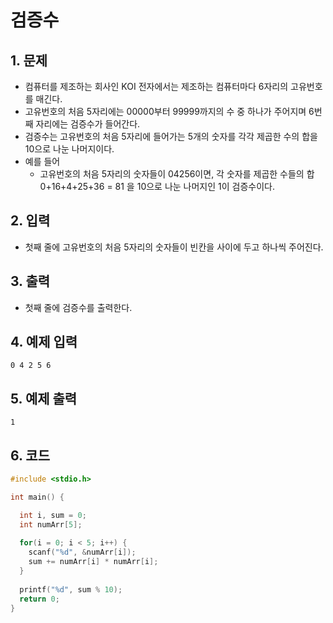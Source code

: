 # 검증수

## 1. 문제

- 컴퓨터를 제조하는 회사인 KOI 전자에서는 제조하는 컴퓨터마다 6자리의 고유번호를 매긴다.
- 고유번호의 처음 5자리에는 00000부터 99999까지의 수 중 하나가 주어지며 6번째 자리에는 검증수가 들어간다.
- 검증수는 고유번호의 처음 5자리에 들어가는 5개의 숫자를 각각 제곱한 수의 합을 10으로 나눈 나머지이다.
- 예를 들어
  - 고유번호의 처음 5자리의 숫자들이 04256이면, 각 숫자를 제곱한 수들의 합 0+16+4+25+36 = 81 을 10으로 나눈 나머지인 1이 검증수이다.

## 2. 입력
- 첫째 줄에 고유번호의 처음 5자리의 숫자들이 빈칸을 사이에 두고 하나씩 주어진다.

## 3. 출력

- 첫째 줄에 검증수를 출력한다.


## 4. 예제 입력
```
0 4 2 5 6
```

## 5. 예제 출력
```
1
```

## 6. 코드

```c++
#include <stdio.h>

int main() {

  int i, sum = 0;
  int numArr[5];
  
  for(i = 0; i < 5; i++) {
    scanf("%d", &numArr[i]);
    sum += numArr[i] * numArr[i];
  }
  
  printf("%d", sum % 10);
  return 0;
}
```
